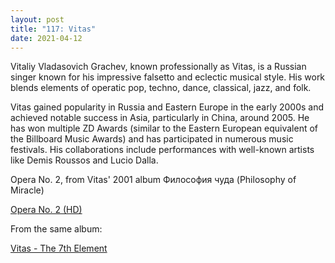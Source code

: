 ```yaml
---
layout: post
title: "117: Vitas"
date: 2021-04-12
---
```


Vitaliy Vladasovich Grachev, known professionally as Vitas, is a Russian singer known for his impressive falsetto and eclectic musical style. His work blends elements of operatic pop, techno, dance, classical, jazz, and folk.

Vitas gained popularity in Russia and Eastern Europe in the early 2000s and achieved notable success in Asia, particularly in China, around 2005. He has won multiple ZD Awards (similar to the Eastern European equivalent of the Billboard Music Awards) and has participated in numerous music festivals. His collaborations include performances with well-known artists like Demis Roussos and Lucio Dalla.

Opera No. 2, from Vitas' 2001 album Философия чуда (Philosophy of Miracle)

[Opera No. 2 (HD)](https://youtu.be/8-qZD6XHVCA)  

From the same album:

[ Vitas - The 7th Element ](https://youtu.be/989-7xsRLR4)